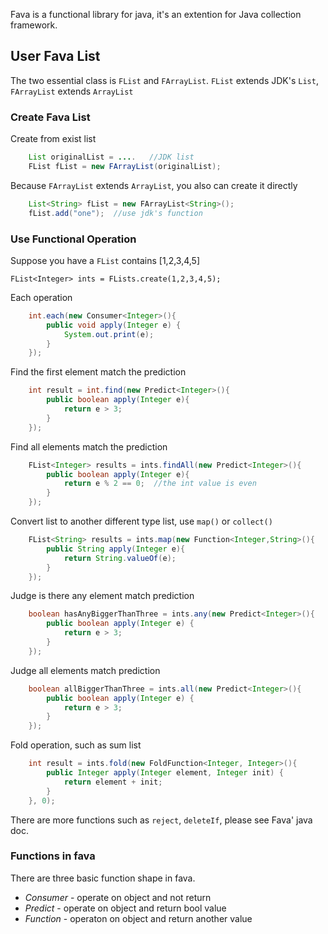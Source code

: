 Fava is a functional  library for java, it's an extention for Java collection framework.

## User Fava List

The two essential class is `FList` and `FArrayList`. `FList` extends JDK's `List`, `FArrayList` extends `ArrayList`

### Create Fava List

Create from exist list
```java
    List originalList = ....   //JDK list
    FList fList = new FArrayList(originalList);
```

Because `FArrayList` extends `ArrayList`, you also can create it directly
```java
    List<String> fList = new FArrayList<String>();
    fList.add("one");  //use jdk's function
```

### Use Functional Operation

Suppose you have a `FList` contains [1,2,3,4,5]

    FList<Integer> ints = FLists.create(1,2,3,4,5);

Each operation

```java
    int.each(new Consumer<Integer>(){
        public void apply(Integer e) {
            System.out.print(e);
        }
    });
```
    
Find the first     element match the prediction

```java
    int result = int.find(new Predict<Integer>(){    
        public boolean apply(Integer e){
            return e > 3;
        }
    });
```
    
Find all elements match the prediction

```java
    FList<Integer> results = ints.findAll(new Predict<Integer>(){
        public boolean apply(Integer e){
            return e % 2 == 0;  //the int value is even
        }
    });    
   ``` 
Convert list to another different type list, use `map()` or `collect()`

```java
    FList<String> results = ints.map(new Function<Integer,String>(){
        public String apply(Integer e){
            return String.valueOf(e);
        }
    });
```

Judge is there any element match prediction

```java
    boolean hasAnyBiggerThanThree = ints.any(new Predict<Integer>(){
        public boolean apply(Integer e) {
            return e > 3;
        }
    });
   ```
 
Judge all elements match prediction

```java
    boolean allBiggerThanThree = ints.all(new Predict<Integer>(){
        public boolean apply(Integer e) {
            return e > 3;
        }
    });
   ``` 
Fold operation, such as sum list

```java
    int result = ints.fold(new FoldFunction<Integer, Integer>(){
        public Integer apply(Integer element, Integer init) {
            return element + init;
        }
    }, 0);
   ``` 
    
There are more functions such as `reject`, `deleteIf`, please see Fava' java doc.     

### Functions in fava

There are three basic function shape in fava. 

* _Consumer_  - operate on object and not return
* _Predict_ - operate on object and return bool value
* _Function_ - operaton on object and return another value
